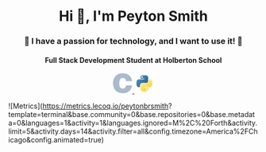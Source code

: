 <h1 align="center">Hi 👋, I'm Peyton Smith</h1>  
<h3 align="center">🚀 I have a passion for technology, and I want to use it! 🚀</h3>  
<h4 align="center"> Full Stack Development Student at Holberton School </h3>  
  <p align="center"> <a href="https://www.cprogramming.com/" target="_blank"> <img src="https://raw.githubusercontent.com/devicons/devicon/master/icons/c/c-original.svg" alt="c" width="40" height="40"/> </a> <a href="https://www.python.org" target="_blank"> <img src="https://raw.githubusercontent.com/devicons/devicon/master/icons/python/python-original.svg" alt="python" width="40" height="40"/> </a> </p>

![Metrics](https://metrics.lecoq.io/peytonbrsmith?          template=terminal&base.community=0&base.repositories=0&base.metadata=0&languages=1&activity=1&languages.ignored=M%2C%20Forth&activity.limit=5&activity.days=14&activity.filter=all&config.timezone=America%2FChicago&config.animated=true)

